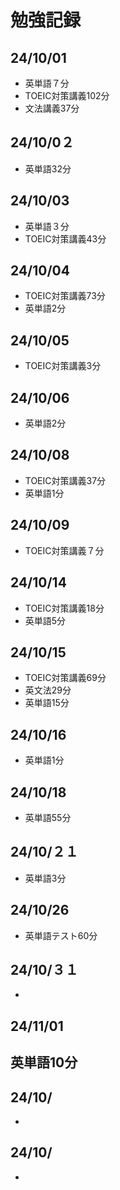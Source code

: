 # 勉強記録
## 24/10/01
- 英単語７分
- TOEIC対策講義102分
- 文法講義37分
## 24/10/0２
- 英単語32分
## 24/10/03
- 英単語３分
- TOEIC対策講義43分
## 24/10/04
- TOEIC対策講義73分
- 英単語2分
## 24/10/05
- TOEIC対策講義3分
## 24/10/06
- 英単語2分
## 24/10/08
- TOEIC対策講義37分
- 英単語1分
## 24/10/09
- TOEIC対策講義７分
## 24/10/14
- TOEIC対策講義18分
- 英単語5分
## 24/10/15
- TOEIC対策講義69分
- 英文法29分
- 英単語15分
## 24/10/16
- 英単語1分
## 24/10/18
- 英単語55分
## 24/10/２１
- 英単語3分
## 24/10/26
- 英単語テスト60分
## 24/10/３１

- 
## 24/11/01
英単語10分
- 
## 24/10/
- 
## 24/10/
- 
